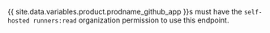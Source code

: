{{ site.data.variables.product.prodname_github_app }}s must have the `self-hosted runners:read` organization permission to use this endpoint.